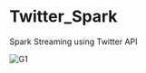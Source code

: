 # Twitter_Spark
Spark Streaming using Twitter API



![G1](https://raw.githubusercontent.com/SanchezPepe/Twitter_Spark/Figure_1.png)
